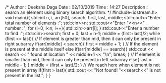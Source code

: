 /*
    Author : Deeksha Daga
    Date : 02/10/2019
    Time : 14:27 
    Description : search an element using binary search algorithm.
*/
#include<iostream.h>
void main(){
	std::int n, i, arr[50], search, first, last, middle;
	std::cout<<"Enter total number of elements :";
	std::cin>>n;
	std::cout<<"Enter "<<n<<" number :";
	for (i=0; i<n; i++){
		std::cin>>arr[i];
	}
	std::cout<<"Enter a number to find :";
	std::cin>>search;
	first = 0;
	last = n-1;
	middle = (first+last)/2;
	while (first <= last){
		// If element is greater than mid, then it can only be present in right subarray
		if(arr[middle] < search){
			first = middle + 1;
		}
		// If the element is present at the middle itself 
		else if(arr[middle] == search){
			std::cout << search << " found at location " << middle+1 << "\n";
			break;
		}
		// If element is smaller than mid, then it can only be present in left subarray 
		else{
			 last = middle - 1;
		}
		middle = (first + last)/2;
	}
    	// We reach here when element is not present in array
	if(first > last){
		std::cout << "Not found! "<<search<<" is not present in the list.";
	}
}
